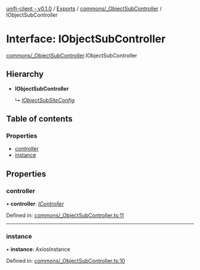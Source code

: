 [unifi-client - v0.1.0](../README.md) / [Exports](../modules.md) / [commons/_ObjectSubController](../modules/commons__objectsubcontroller.md) / IObjectSubController

# Interface: IObjectSubController

[commons/_ObjectSubController](../modules/commons__objectsubcontroller.md).IObjectSubController

## Hierarchy

* **IObjectSubController**

  ↳ [*IObjectSubSiteConfig*](commons__objectsubsite.iobjectsubsiteconfig.md)

## Table of contents

### Properties

- [controller](commons__objectsubcontroller.iobjectsubcontroller.md#controller)
- [instance](commons__objectsubcontroller.iobjectsubcontroller.md#instance)

## Properties

### controller

• **controller**: [*IController*](icontroller.icontroller-1.md)

Defined in: [commons/_ObjectSubController.ts:11](https://github.com/thib3113/unifi-client/blob/54bf19f/src/commons/_ObjectSubController.ts#L11)

___

### instance

• **instance**: AxiosInstance

Defined in: [commons/_ObjectSubController.ts:10](https://github.com/thib3113/unifi-client/blob/54bf19f/src/commons/_ObjectSubController.ts#L10)
